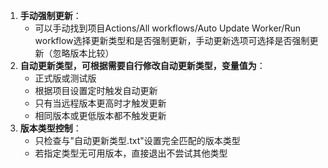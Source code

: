 1. **手动强制更新**：
   - 可以手动找到项目Actions/All workflows/Auto Update Worker/Run workflow选择更新类型和是否强制更新，手动更新选项可选择是否强制更新（忽略版本比较）
2. **自动更新类型，可根据需要自行修改自动更新类型，变量值为**：
   - 正式版或测试版
   - 根据项目设置定时触发自动更新
   - 只有当远程版本更高时才触发更新
   - 相同版本或更低版本都不触发更新
3. **版本类型控制**：
   - 只检查与"自动更新类型.txt"设置完全匹配的版本类型
   - 若指定类型无可用版本，直接退出不尝试其他类型
 
